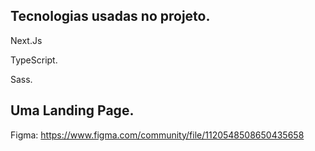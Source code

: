 ## Tecnologias usadas no projeto.

 Next.Js

 TypeScript.

 Sass.

## Uma Landing Page.

 Figma: https://www.figma.com/community/file/1120548508650435658